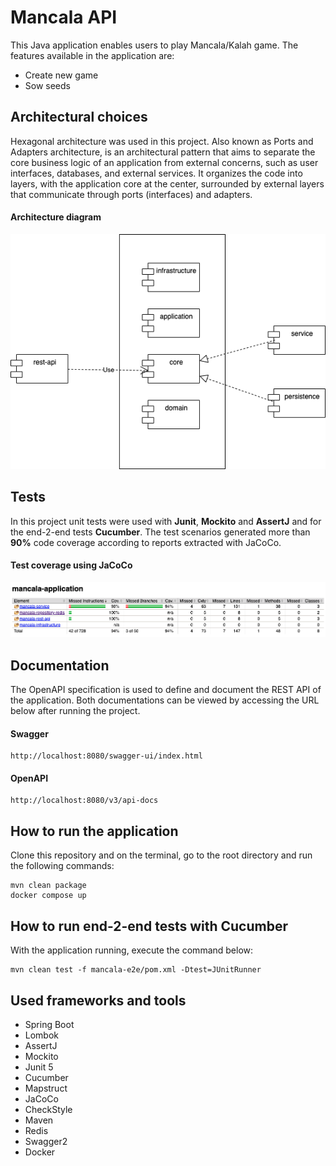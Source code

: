 # Mancala API
This Java application enables users to play Mancala/Kalah game.
The features available in the application are:
* Create new game
* Sow seeds

## Architectural choices
Hexagonal architecture was used in this project. Also known as Ports and Adapters architecture, is an architectural pattern that aims to separate the core business logic of an application from external concerns, such as user interfaces, databases, and external services. It organizes the code into layers, with the application core at the center, surrounded by external layers that communicate through ports (interfaces) and adapters.

#### Architecture diagram
![app-architecture.drawio.png](docs%2Fapp-architecture.drawio.png)

## Tests
In this project unit tests were used with **Junit**, **Mockito** and **AssertJ** and for the end-2-end tests **Cucumber**. The test scenarios generated more than **90%** code coverage according to reports extracted with JaCoCo.
#### Test coverage using JaCoCo
![test-coverage.png](docs%2Ftest-coverage.png)


## Documentation
The OpenAPI specification is used to define and document the REST API of the application.
Both documentations can be viewed by accessing the URL below after running the project.
#### Swagger
````
http://localhost:8080/swagger-ui/index.html
````
#### OpenAPI
````
http://localhost:8080/v3/api-docs
````

## How to run the application
Clone this repository and on the terminal, go to the root directory and run the following commands:
````
mvn clean package
docker compose up
````

## How to run end-2-end tests with Cucumber
With the application running, execute the command below:
````
mvn clean test -f mancala-e2e/pom.xml -Dtest=JUnitRunner
````

## Used frameworks and tools
- Spring Boot
- Lombok
- AssertJ
- Mockito
- Junit 5
- Cucumber
- Mapstruct
- JaCoCo
- CheckStyle
- Maven
- Redis
- Swagger2
- Docker
